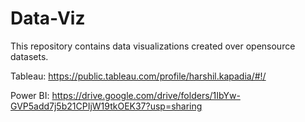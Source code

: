 # Data-Viz
This repository contains data visualizations created over opensource datasets.

Tableau: https://public.tableau.com/profile/harshil.kapadia/#!/

Power BI: https://drive.google.com/drive/folders/1IbYw-GVP5add7j5b21CPIjW19tkOEK37?usp=sharing
